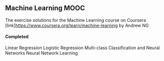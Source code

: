 ## Machine Learning MOOC
The exercise solutions for the Machine Learning course on Coursera [link]https://www.coursera.org/learn/machine-learning
by Andrew NG

#### Completed
Linear Regression
Logistic Regression
Multi-class Classification and Neural Networks
Neural Network Learning

